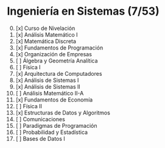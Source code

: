 # Ingeniería en Sistemas (7/53)

0. [x] Curso de Nivelación
1. [x] Análisis Matemático I
2. [x] Matemática Discreta
3. [x] Fundamentos de Programación
4. [x] Organización de Empresas
5. [ ] Álgebra y Geometría Analítica
6. [ ] Física I
7. [x] Arquitectura de Computadores
8. [x] Análisis de Sistemas I
9. [x] Análisis de Sistemas II
10. [ ] Análisis Matemático II-A
11. [x] Fundamentos de Economía
12. [ ] Física II
13. [x] Estructuras de Datos y Algoritmos
14. [ ] Comunicaciones
15. [ ] Paradigmas de Programación
16. [ ] Probabilidad y Estadística
17. [ ] Bases de Datos I
